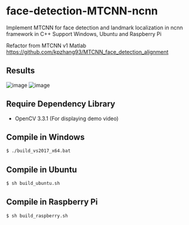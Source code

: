 # face-detection-MTCNN-ncnn
Implement MTCNN for face detection and landmark localization in ncnn framework in C++
Support Windows, Ubuntu and Raspberry Pi

Refactor from MTCNN v1 Matlab https://github.com/kpzhang93/MTCNN_face_detection_alignment

## Results
![image](https://kpzhang93.github.io/MTCNN_face_detection_alignment/paper/examples.png)
![image](https://kpzhang93.github.io/MTCNN_face_detection_alignment/paper/result.png)

## Require Dependency Library
  - OpenCV 3.3.1 (For displaying demo video)

## Compile in Windows 
```sh
$ ./build_vs2017_x64.bat
```

## Compile in Ubuntu 
```sh
$ sh build_ubuntu.sh
```

## Compile in Raspberry Pi 
```sh
$ sh build_raspberry.sh
```